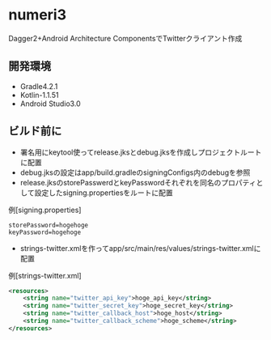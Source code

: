 # numeri3
Dagger2+Android Architecture ComponentsでTwitterクライアント作成

## 開発環境
* Gradle4.2.1
* Kotlin-1.1.51
* Android Studio3.0

## ビルド前に
* 署名用にkeytool使ってrelease.jksとdebug.jksを作成しプロジェクトルートに配置
* debug.jksの設定はapp/build.gradleのsigningConfigs内のdebugを参照
* release.jksのstorePasswerdとkeyPasswordそれぞれを同名のプロパティとして設定したsigning.propertiesをルートに配置

例[signing.properties]
```properties
storePassword=hogehoge
keyPassword=hogehoge
```


* strings-twitter.xmlを作ってapp/src/main/res/values/strings-twitter.xmlに配置

例[strings-twitter.xml]
```xml
<resources>		
    <string name="twitter_api_key">hoge_api_key</string>
    <string name="twitter_secret_key">hoge_secret_key</string>
    <string name="twitter_callback_host">hoge_host</string>
    <string name="twitter_callback_scheme">hoge_scheme</string>
</resources>
```
